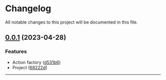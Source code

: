 <!--- BEGIN HEADER -->
# Changelog

All notable changes to this project will be documented in this file.
<!--- END HEADER -->

## [0.0.1](https://gitlab.fretebras.com.br/fretepago/payments/core/compare/0c21bbae4e183593424ce56c1fcaabf2b1996f75...v0.0.1) (2023-04-28)

### Features

* Action factory ([d531b6](https://gitlab.fretebras.com.br/fretepago/payments/core/commit/d531b641fcff13cd83c4e0dff3f56dc5cdc58272))
* Project ([68222d](https://gitlab.fretebras.com.br/fretepago/payments/core/commit/68222d1dd837857671e36a1c4244edc26a5ebe97))


---

